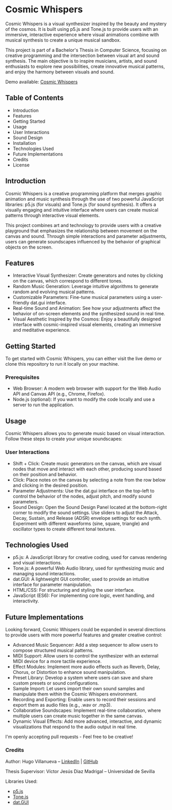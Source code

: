 # Cosmic Whispers
Cosmic Whispers is a visual synthesizer inspired by the beauty and mystery of the cosmos. It is built using p5.js and Tone.js to provide users with an immersive, interactive experience where visual animations combine with musical synthesis to create a unique musical sandbox.

This project is part of a Bachelor's Thesis in Computer Science, focusing on creative programming and the intersection between visual art and sound synthesis. The main objective is to inspire musicians, artists, and sound enthusiasts to explore new possibilities, create innovative musical patterns, and enjoy the harmony between visuals and sound.

Demo available: [Cosmic Whispers](https://youtu.be/mMwEvSCUG-k)

## Table of Contents
- Introduction
- Features
- Getting Started
- Usage
- User Interactions
- Sound Design 
- Installation
- Technologies Used
- Future Implementations
- Credits
- License

## Introduction
Cosmic Whispers is a creative programming platform that merges graphic animation and music synthesis through the use of two powerful JavaScript libraries: p5.js (for visuals) and Tone.js (for sound synthesis). It offers a visually engaging and intuitive interface where users can create musical patterns through interactive visual elements.

This project combines art and technology to provide users with a creative playground that emphasizes the relationship between movement on the canvas and sound. Through simple interactions and parameter adjustments, users can generate soundscapes influenced by the behavior of graphical objects on the screen.

## Features
- Interactive Visual Synthesizer: Create generators and notes by clicking on the canvas, which correspond to different tones.
- Random Music Generation: Leverage intuitive algorithms to generate random and evolving musical patterns.
- Customizable Parameters: Fine-tune musical parameters using a user-friendly dat.gui interface.
- Real-time Sound and Animation: See how your adjustments affect the behavior of on-screen elements and the synthesized sound in real time.
- Visual Aesthetic Inspired by the Cosmos: Enjoy a beautifully designed interface with cosmic-inspired visual elements, creating an immersive and meditative experience.

## Getting Started
To get started with Cosmic Whispers, you can either visit the live demo or clone this repository to run it locally on your machine.

### Prerequisites
- Web Browser: A modern web browser with support for the Web Audio API and Canvas API (e.g., Chrome, Firefox).
- Node.js (optional): If you want to modify the code locally and use a server to run the application.

## Usage
Cosmic Whispers allows you to generate music based on visual interaction. Follow these steps to create your unique soundscapes:

### User Interactions
- Shift + Click: Create music generators on the canvas, which are visual nodes that move and interact with each other, producing sound based on their position and behavior.
- Click: Place notes on the canvas by selecting a note from the row below and clicking in the desired position.
- Parameter Adjustments: Use the dat.gui interface on the top-left to control the behavior of the nodes, adjust pitch, and modify sound parameters.
- Sound Design: Open the Sound Design Panel located at the bottom-right corner to modify the sound settings.
Use sliders to adjust the Attack, Decay, Sustain, and Release (ADSR) envelope settings for each synth.
Experiment with different waveforms (sine, square, triangle) and oscillator types to create different tonal textures.

## Technologies Used
- p5.js: A JavaScript library for creative coding, used for canvas rendering and visual interactions.
- Tone.js: A powerful Web Audio library, used for synthesizing music and managing sound interactions.
- dat.GUI: A lightweight GUI controller, used to provide an intuitive interface for parameter manipulation.
- HTML/CSS: For structuring and styling the user interface.
- JavaScript (ES6): For implementing core logic, event handling, and interactivity.

## Future Implementations
Looking forward, Cosmic Whispers could be expanded in several directions to provide users with more powerful features and greater creative control:

- Advanced Music Sequencer: Add a step sequencer to allow users to compose structured musical patterns.
- MIDI Support: Allow users to control the synthesizer with an external MIDI device for a more tactile experience.
- Effect Modules: Implement more audio effects such as Reverb, Delay, Chorus, or Distortion to enhance sound manipulation.
- Preset Library: Develop a system where users can save and share custom presets or sound configurations.
- Sample Import: Let users import their own sound samples and manipulate them within the Cosmic Whispers environment.
- Recording and Exporting: Enable users to record their sessions and export them as audio files (e.g., .wav or .mp3).
- Collaborative Soundscapes: Implement real-time collaboration, where multiple users can create music together in the same canvas.
- Dynamic Visual Effects: Add more advanced, interactive, and dynamic visualizations that respond to the audio output in real time.

I'm openly accepting pull requests - Feel free to be creative!

### Credits
Author: Hugo Villanueva – [LinkedIn](https://www.linkedin.com/in/hugo-villanueva-it/) | [GitHub](https://github.com/hugvilduq)

Thesis Supervisor: Víctor Jesús Diaz Madrigal – Universidad de Sevilla

Libraries Used:
- [p5.js](https://p5js.org/)
- [Tone.js](https://tonejs.github.io/)
- [dat.GUI](https://github.com/dataarts/dat.gui)





